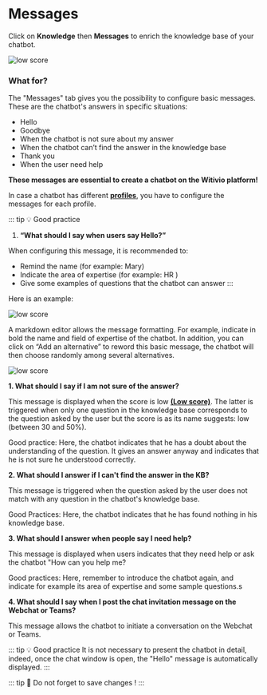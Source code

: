 # Messages


Click on **Knowledge** then **Messages** to enrich the knowledge base of your chatbot.

<div class="image_center">
  <img :src="$withBase('/assets/img/en/knowledge/messages1.png')" alt="low score">
</div>




### What for?


The "Messages" tab gives you the possibility to configure basic messages. These
are the chatbot's answers in specific situations:

-   Hello
-   Goodbye
-   When the chatbot is not sure about my answer
-   When the chatbot can’t find the answer in the knowledge base
-   Thank you
-   When the user need help

**These messages are essential to create a chatbot on the Witivio platform!**

In case a chatbot has different [**profiles**](/en/chatbot/profile), you have to configure the messages for each profile.

::: tip 💡 Good practice
1.  **“What should I say when users say Hello?”**

When configuring this message, it is recommended to:

-   Remind the name (for example: Mary)
-   Indicate the area of expertise (for example: HR )
-   Give some examples of questions that the chatbot can answer
:::

Here is an example:

<div class="image_center">
  <img :src="$withBase('/assets/img/en/knowledge/messages2.png')" alt="low score">
</div>


A markdown editor allows the message formatting. For example, indicate in bold
the name and field of expertise of the chatbot. In addition, you can click on
“Add an alternative” to reword this basic message, the chatbot will then choose
randomly among several alternatives.

<div class="image_center">
  <img :src="$withBase('/assets/img/en/knowledge/messages3.png')" alt="low score">
</div>




**1.  What should I say if I am not sure of the answer?**

This message is displayed when the score is low [**(Low score)**](/en/chatbot/inbox/low_score.html). The
latter is triggered when only one question in the knowledge base corresponds to the question asked by the user but the score is as its name suggests: low
(between 30 and 50%).

Good practice: Here, the chatbot indicates that he has a doubt about the
understanding of the question. It gives an answer anyway and indicates that he
is not sure he understood correctly.

**2.  What should I answer if I can't find the answer in the KB?**

This message is triggered when the question asked by the user does not match
with any question in the chatbot's knowledge base.

Good Practices: Here, the chatbot indicates that he has found nothing in his
knowledge base.

**3.  What should I answer when people say I need help?**

This message is displayed when users indicates that they need help or ask the
chatbot "How can you help me?

Good practices: Here, remember to introduce the chatbot again, and indicate for
example its area of expertise and some sample questions.s

**4.  What should I say when I post the chat invitation message on the Webchat or Teams?**

This message allows the chatbot to initiate a conversation on the Webchat or
Teams.

::: tip 💡 Good practice
It is not necessary to present the chatbot in detail, indeed,
once the chat window is open, the "Hello" message is automatically displayed.
:::

::: tip 💾
Do not forget to save changes !
:::


